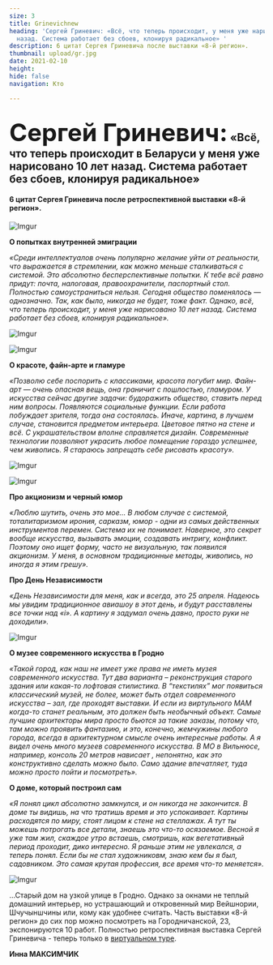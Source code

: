 ```yaml
---
size: 3
title: Grinevichnew
heading: 'Сергей Гриневич: «Всё, что теперь происходит, у меня уже нарисовано 10 лет
  назад. Система работает без сбоев, клонируя радикальное» '
description: 6 цитат Сергея Гриневича после выставки «8-й регион».
thumbnail: upload/gr.jpg
date: 2021-02-10
height: 
hide: false
navigation: Кто

---
```

## <span style="font-size: 3rem;">Сергей Гриневич:</span> «Всё, что теперь происходит в Беларуси у меня уже нарисовано 10 лет назад. Система работает без сбоев, клонируя радикальное»

#### 6 цитат Сергея Гриневича после ретроспективной выставки «8-й регион».

![Imgur](https://i.imgur.com/BSGPKe3.jpg)

**О попытках внутренней эмиграции**

_«Среди интеллектуалов очень популярно желание уйти от реальности, что выражается в стремлении, как можно меньше сталкиваться с системой. Это абсолютно бесперспективные попытки. К тебе всё равно придут: почта, налоговая, правоохранители, паспортный стол. Полностью самоустраниться нельзя. Сегодня общество поменялось — однозначно. Так, как было, никогда не будет, тоже факт. Однако, всё, что теперь происходит, у меня уже нарисовано 10 лет назад. Система работает без сбоев, клонируя радикальное»._ 

![Imgur](https://i.imgur.com/VpFLoEo.jpg)

![Imgur](https://i.imgur.com/J8S8xh4.jpg)

**О красоте, файн-арте и гламуре**

_«Позволю себе поспорить с классиками, красота погубит мир. Файн-арт — очень опасная вещь, она граничит с пошлостью, гламуром.  У искусства сейчас другие задачи: будоражить общество, ставить перед ним вопросы. Появляются социальные функции. Если работа побуждает зрителя, тогда она состоялась. Иначе, картина, в лучшем случае, становится предметом интерьера. Цветовое пятно на стене и всё. С украшательством вполне справляется дизайн. Современные технологии позволяют украсить любое помещение гораздо успешнее, чем живопись. Я стараюсь запрещать себе рисовать красоту»._

![Imgur](https://i.imgur.com/6vagtlT.jpg)

![Imgur](https://i.imgur.com/GsWqYKY.jpg)

**Про акционизм и черный юмор**

_«Люблю шутить, очень это мое… В любом случае с системой,  тоталитаризмом ирония, сарказм, юмор -  одни из самых действенных инструментов перемен. Система их не понимает. Наверное, это секрет вообще искусства, вызывать эмоции, создавать интригу, конфликт. Поэтому оно ищет форму, часто не визуальную, так появился акционизм. У меня, в основном традиционные методы, живопись, но иногда я этим грешу»._ 

**Про День Независимости**

_«День Независимости для меня, как и всегда, это 25 апреля. Надеюсь мы увидим традиционное авиашоу в этот день, и будут расставлены все точки над «i». А картину я задумал очень давно, просто руки не доходили»._

![Imgur](https://i.imgur.com/ilgWUP7.jpg)

**О музее современного искусства в Гродно**

_«Такой город, как наш не имеет уже права не иметь музея современного искусства. Тут два варианта – реконструкция старого здания или какая-то лофтовая стилистика. В “текстилях” мог появиться  классический музей, не более, может быть отдел современного искусства – зал, где проходят выставки. И если из виртульного МАМ когда-то станет реальным, это должен быть  необычный объект. Самые лучшие архитекторы мира просто бьются за такие заказы, потому что, там можно проявить фантазию,  и это, конечно, жемчужины любого города, всегда в архитектурном смысле очень интересные работы. А я видел очень много музеев современного искусства. В МО в Вильнюсе, например, консоль 20 метров нависает , непонятно, как это конструктивно сделать можно было. Само здание впечатляет, туда можно просто пойти и посмотреть»._

**О доме, который построил сам**

_«Я понял цикл абсолютно замкнулся, и он никогда не закончится. В доме ты видишь, на что тратишь время и это успокаивает. Картины расходятся по миру, стоят лицом к стене на стеллажах. А тут ты можешь потрогать все детали, знаешь это что-то осязаемое. Весной я уже там жил, скаждое утро встаешь, смотришь, как вегетативный период проходит, дико интересно. Я раньше этим не увлекался, а теперь понял. Если бы не стал художниковм, знаю кем бы я был, садовником. Это самая крутая профессия, все время что-то меняется»._

![Imgur](https://i.imgur.com/iKfAJqO.jpg)

…Старый дом на узкой улице в Гродно. Однако за окнами не теплый домашний интерьер, но устрашающий и откровенный мир Вейшнории, Шчучыншчины или, кому как удобнее считать. 
Часть выставки «8-й регион» до сих пор можно посмотреть на Городничанской, 23, экспонируются 10 работ. Полностью ретроспективная выставка Сергей Гриневича - теперь только в [виртуальном туре](https://mamgrodno.netlify.app/panorama/pano2.html).

**Инна МАКСИМЧИК**